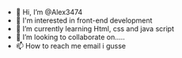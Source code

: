 - 👋 Hi, I’m @Alex3474
- 👀 I'm interested in front-end development
- 🌱 I’m currently learning Html, css and java script
- 💞️ I’m looking to collaborate on.....
- 📫 How to reach me email i gusse

<!---
Alex3474/Alex3474 is a ✨ special ✨ repository because its `README.md` (this file) appears on your GitHub profile.
You can click the Preview link to take a look at your changes.
--->
